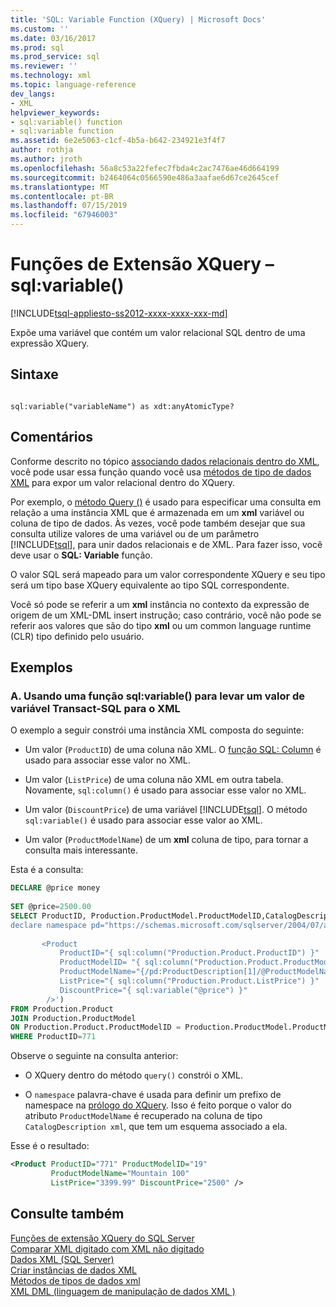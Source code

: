 ```yaml
---
title: 'SQL: Variable Function (XQuery) | Microsoft Docs'
ms.custom: ''
ms.date: 03/16/2017
ms.prod: sql
ms.prod_service: sql
ms.reviewer: ''
ms.technology: xml
ms.topic: language-reference
dev_langs:
- XML
helpviewer_keywords:
- sql:variable() function
- sql:variable function
ms.assetid: 6e2e5063-c1cf-4b5a-b642-234921e3f4f7
author: rothja
ms.author: jroth
ms.openlocfilehash: 56a8c53a22fefec7fbda4c2ac7476ae46d664199
ms.sourcegitcommit: b2464064c0566590e486a3aafae6d67ce2645cef
ms.translationtype: MT
ms.contentlocale: pt-BR
ms.lasthandoff: 07/15/2019
ms.locfileid: "67946003"
---
```

# <a name="xquery-extension-functions---sqlvariable"></a>Funções de Extensão XQuery – sql:variable()
[!INCLUDE[tsql-appliesto-ss2012-xxxx-xxxx-xxx-md](../includes/tsql-appliesto-ss2012-xxxx-xxxx-xxx-md.md)]

  Expõe uma variável que contém um valor relacional SQL dentro de uma expressão XQuery.  
  
## <a name="syntax"></a>Sintaxe  
  
```  
  
sql:variable("variableName") as xdt:anyAtomicType?  
```  
  
## <a name="remarks"></a>Comentários  
 Conforme descrito no tópico [associando dados relacionais dentro do XML](../t-sql/xml/binding-relational-data-inside-xml-data.md), você pode usar essa função quando você usa [métodos de tipo de dados XML](../t-sql/xml/xml-data-type-methods.md) para expor um valor relacional dentro do XQuery.  
  
 Por exemplo, o [método Query ()](../t-sql/xml/query-method-xml-data-type.md) é usado para especificar uma consulta em relação a uma instância XML que é armazenada em um **xml** variável ou coluna de tipo de dados. Às vezes, você pode também desejar que sua consulta utilize valores de uma variável ou de um parâmetro [!INCLUDE[tsql](../includes/tsql-md.md)], para unir dados relacionais e de XML. Para fazer isso, você deve usar o **SQL: Variable** função.  
  
 O valor SQL será mapeado para um valor correspondente XQuery e seu tipo será um tipo base XQuery equivalente ao tipo SQL correspondente.  
  
 Você só pode se referir a um **xml** instância no contexto da expressão de origem de um XML-DML insert instrução; caso contrário, você não pode se referir aos valores que são do tipo **xml** ou um common language runtime (CLR) tipo definido pelo usuário.  
  
## <a name="examples"></a>Exemplos  
  
### <a name="a-using-the-sqlvariable-function-to-bring-a-transact-sql-variable-value-into-xml"></a>A. Usando uma função sql:variable() para levar um valor de variável Transact-SQL para o XML  
 O exemplo a seguir constrói uma instância XML composta do seguinte:  
  
-   Um valor (`ProductID`) de uma coluna não XML. O [função SQL: Column](../xquery/xquery-extension-functions-sql-column.md) é usado para associar esse valor no XML.  
  
-   Um valor (`ListPrice`) de uma coluna não XML em outra tabela. Novamente, `sql:column()` é usado para associar esse valor no XML.  
  
-   Um valor (`DiscountPrice`) de uma variável [!INCLUDE[tsql](../includes/tsql-md.md)]. O método `sql:variable()` é usado para associar esse valor ao XML.  
  
-   Um valor (`ProductModelName`) de um **xml** coluna de tipo, para tornar a consulta mais interessante.  
  
 Esta é a consulta:  
  
```sql
DECLARE @price money  
  
SET @price=2500.00  
SELECT ProductID, Production.ProductModel.ProductModelID,CatalogDescription.query('  
declare namespace pd="https://schemas.microsoft.com/sqlserver/2004/07/adventure-works/ProductModelDescription";  
  
       <Product   
           ProductID="{ sql:column("Production.Product.ProductID") }"  
           ProductModelID= "{ sql:column("Production.Product.ProductModelID") }"  
           ProductModelName="{/pd:ProductDescription[1]/@ProductModelName }"  
           ListPrice="{ sql:column("Production.Product.ListPrice") }"  
           DiscountPrice="{ sql:variable("@price") }"  
        />')   
FROM Production.Product   
JOIN Production.ProductModel  
ON Production.Product.ProductModelID = Production.ProductModel.ProductModelID  
WHERE ProductID=771  
```  
  
 Observe o seguinte na consulta anterior:  
  
-   O XQuery dentro do método `query()` constrói o XML.  
  
-   O `namespace` palavra-chave é usada para definir um prefixo de namespace na [prólogo do XQuery](../xquery/modules-and-prologs-xquery-prolog.md). Isso é feito porque o valor do atributo `ProductModelName` é recuperado na coluna de tipo `CatalogDescription xml`, que tem um esquema associado a ela.  
  
 Esse é o resultado:  
  
```xml
<Product ProductID="771" ProductModelID="19"   
         ProductModelName="Mountain 100"   
         ListPrice="3399.99" DiscountPrice="2500" />  
```  
  
## <a name="see-also"></a>Consulte também  
 [Funções de extensão XQuery do SQL Server](https://msdn.microsoft.com/library/4bc5d499-5fec-4c3f-b11e-5ab5ef9d8f97)   
 [Comparar XML digitado com XML não digitado](../relational-databases/xml/compare-typed-xml-to-untyped-xml.md)   
 [Dados XML &#40;SQL Server&#41;](../relational-databases/xml/xml-data-sql-server.md)   
 [Criar instâncias de dados XML](../relational-databases/xml/create-instances-of-xml-data.md)   
 [Métodos de tipos de dados xml](../t-sql/xml/xml-data-type-methods.md)   
 [XML DML &#40;linguagem de manipulação de dados XML &#41;](../t-sql/xml/xml-data-modification-language-xml-dml.md)  
  
  
